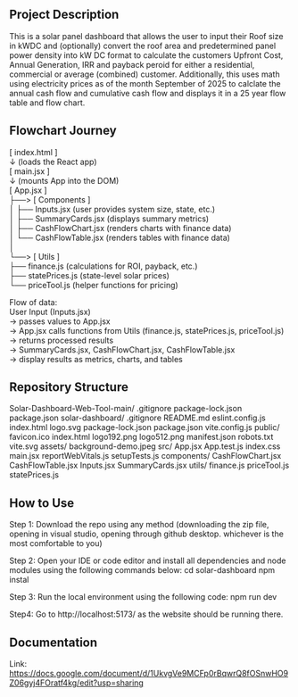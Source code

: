 ## Project Description

This is a solar panel dashboard that allows the user to input their Roof size in kWDC and (optionally) convert the roof area and predetermined panel power
density into kW DC format to calculate the customers Upfront Cost, Annual Generation, IRR and payback peroid for either a residential, commercial or average (combined) customer.
Additionally, this uses math using electricity prices as of the month September of 2025 to calclate the annual cash flow and cumulative cash flow and displays it in a 25 year flow table and flow chart.

## Flowchart Journey

[ index.html ]  
    ↓ (loads the React app)  
[ main.jsx ]  
    ↓ (mounts App into the DOM)  
[ App.jsx ]  
    ├──> [ Components ]  
    │        ├── Inputs.jsx   (user provides system size, state, etc.)  
    │        ├── SummaryCards.jsx   (displays summary metrics)  
    │        ├── CashFlowChart.jsx  (renders charts with finance data)  
    │        └── CashFlowTable.jsx  (renders tables with finance data)  
    │  
    └──> [ Utils ]  
             ├── finance.js     (calculations for ROI, payback, etc.)  
             ├── statePrices.js (state-level solar prices)  
             └── priceTool.js   (helper functions for pricing)  

Flow of data:  
User Input (Inputs.jsx)  
    → passes values to App.jsx  
        → App.jsx calls functions from Utils (finance.js, statePrices.js, priceTool.js)  
            → returns processed results  
                → SummaryCards.jsx, CashFlowChart.jsx, CashFlowTable.jsx  
                    → display results as metrics, charts, and tables  

## Repository Structure

Solar-Dashboard-Web-Tool-main/
    .gitignore
    package-lock.json
    package.json
    solar-dashboard/
        .gitignore
        README.md
        eslint.config.js
        index.html
        logo.svg
        package-lock.json
        package.json
        vite.config.js
        public/
            favicon.ico
            index.html
            logo192.png
            logo512.png
            manifest.json
            robots.txt
            vite.svg
            assets/
                background-demo.jpeg
        src/
            App.jsx
            App.test.js
            index.css
            main.jsx
            reportWebVitals.js
            setupTests.js
            components/
                CashFlowChart.jsx
                CashFlowTable.jsx
                Inputs.jsx
                SummaryCards.jsx
            utils/
                finance.js
                priceTool.js
                statePrices.js

## How to Use
Step 1: Download the repo using any method (downloading the zip file, opening in visual studio, opening through github desktop. whichever is the most comfortable to you)

Step 2: Open your IDE or code editor and install all dependencies and node modules using the following commands below:
cd solar-dashboard
npm instal

Step 3: Run the local environment using the following code:
npm run dev

Step4: Go to  http://localhost:5173/ as the website should be running there.

## Documentation
Link: https://docs.google.com/document/d/1UkvgVe9MCFp0rBqwrQ8fOSnwHO9Z06gyj4FOratf4kg/edit?usp=sharing